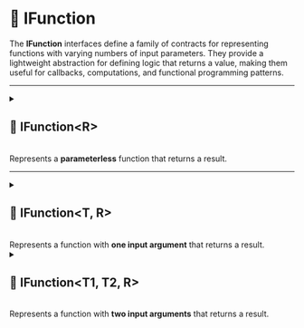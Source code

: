 # 🧩 IFunction

The **IFunction** interfaces define a family of contracts for representing functions with varying numbers of input
parameters. They provide a lightweight abstraction for defining logic that returns a value, making them useful for
callbacks, computations, and functional programming patterns.

---

<details>
  <summary>
    <h2>🧩 IFunction&lt;R&gt;</h2>
    <br> Represents a <b>parameterless</b> function that returns a result.
  </summary>

<br>

```csharp
public interface IFunction<out R>
```

- **Type parameter:** `R` — the output result

---

### 🏹 Methods

#### `Invoke()`

```csharp
public R Invoke();
```

- **Description:** Invokes the function and returns the result
- **Returns:** The result of the function

---

### 🗂 Example of Usage

```csharp
public class IsGameObjectActiveFunction : IFunction<bool>
{
    private readonly GameObject _go;
    
    public IsGameObjectActiveFunction(GameObject go) 
    {
        _go = go;
    }
    
    public bool Invoke() 
    {
        return _go.activeSelf;
    } 
}

```

```csharp
//Usage
IFunction<bool> function = new IsGameObjectActiveFunction(gameObject);
function.Invoke();
```

</details>

---

<details>
  <summary>
    <h2>🧩 IFunction&lt;T, R&gt;</h2>
    <br> Represents a function with <b>one input argument</b> that returns a result.
  </summary>

<br>

```csharp
public interface IFunction<in T, out R>
```

- **Type parameters:**
    - `T` — the input argument type
    - `R` — the return type

---

### 🏹 Methods

#### `Invoke(T)`

```csharp
public R Invoke(T arg);
```

- **Description:** Executes the function with the specified input argument.
- **Parameter:** `arg` — the input argument.
- **Returns:** The result of type `R`.

---

### 🗂 Example of Usage

```csharp
public sealed class IsEnemyFunction : IFunction<Character, bool>
{
    private readonly Character _source;
    
    public IsEnemyFunction(Character source) 
    {
        _source = source;  
    } 
    
    public bool Invoke(Character other) 
    {
        return _source.Team != other.Team; 
    } 
}
```

```csharp
//Usage
IFunction<Character, bool> func = new IsEnemyFunction(character);
bool isEnemies = func.Invoke(otherCharacter);
```

</details>

<details>
  <summary>
    <h2>🧩 IFunction&lt;T1, T2, R&gt;</h2>
    <br> Represents a function with <b>two input arguments</b> that returns a result.
  </summary>

<br>

```csharp
public interface IFunction<in T1, in T2, out R>
```

- **Type parameters:**
    - `T1` — the first input argument type
    - `T2` — the second input argument type
    - `R` — the return type

---

### 🏹 Methods

#### `Invoke(T1, T2)`

```csharp
public R Invoke(T1 arg1, T2 arg2);
```

- **Description:** Executes the function with the specified input arguments.
- **Parameters:**
    - `arg1` — the first input argument
    - `arg2` — the second input argument
- **Returns:** The result of type `R`.

---

### 🗂 Example of Usage

```csharp
public class SumFunction : IFunction<int, int, int>
{
    public int Invoke(int a, int b) => a + b;
}
```

```csharp
//Usage
IFunction<int, int, int> func = new SumFunction();
int sum = func.Invoke(3, 4); // sum = 7
```

</details>